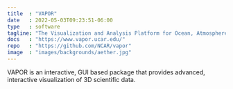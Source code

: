 ```yaml
---
title  : "VAPOR"
date   : 2022-05-03T09:23:51-06:00
type   : software
tagline: "The Visualization and Analysis Platform for Ocean, Atmosphere, and Solar Researchers"
docs   : "https://www.vapor.ucar.edu/"
repo   : "https://github.com/NCAR/vapor"
image  : "images/backgrounds/aether.jpg"
---
```


VAPOR is an interactive, GUI based package that provides advanced, interactive visualization of 3D scientific data.
